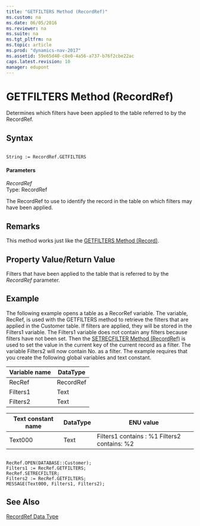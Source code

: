 ```yaml
---
title: "GETFILTERS Method (RecordRef)"
ms.custom: na
ms.date: 06/05/2016
ms.reviewer: na
ms.suite: na
ms.tgt_pltfrm: na
ms.topic: article
ms.prod: "dynamics-nav-2017"
ms.assetid: 59e65d40-c8e0-4a56-a737-b76f2cbe22ac
caps.latest.revision: 10
manager: edupont
---
```

# GETFILTERS Method (RecordRef)
Determines which filters have been applied to the table referred to by the RecordRef.  
  
## Syntax  
  
```  
  
String := RecordRef.GETFILTERS  
```  
  
#### Parameters  
 *RecordRef*  
 Type: RecordRef  
  
 The RecordRef to use to identify the record in the table on which filters may have been applied.  
  
## Remarks  
 This method works just like the [GETFILTERS Method \(Record\)](devenv-GETFILTERS-Method-Record.md).  
  
## Property Value/Return Value  
 Filters that have been applied to the table that is referred to by the *RecordRef* parameter.  
  
## Example  
 The following example opens a table as a RecorRef variable. The variable, RecRef, is used with the GETFILTERS method to retrieve the filters that are applied in the Customer table. If filters are applied, they will be stored in the Filters1 variable. The Filters1 variable does not contain any filters because filters have not been set. Then the [SETRECFILTER Method \(RecordRef\)](devenv-SETRECFILTER-Method-RecordRef.md) is used to set the value in the current key of the current record as a filter. The variable Filters2 will now contain No. as a filter. The example requires that you create the following global variables and text constant.  
  
|Variable name|DataType|  
|-------------------|--------------|  
|RecRef|RecordRef|  
|Filters1|Text|  
|Filters2|Text|  
  
|Text constant name|DataType|ENU value|  
|------------------------|--------------|---------------|  
|Text000|Text|Filters1 contains : %1  Filters2 contains: %2|  
  
```  
  
RecRef.OPEN(DATABASE::Customer);  
Filters1 := RecRef.GETFILTERS;  
RecRef.SETRECFILTER;  
Filters2 := RecRef.GETFILTERS;  
MESSAGE(Text000, Filters1, Filters2);  
```  
  
## See Also  
 [RecordRef Data Type](RecordRef-Data-Type.md)